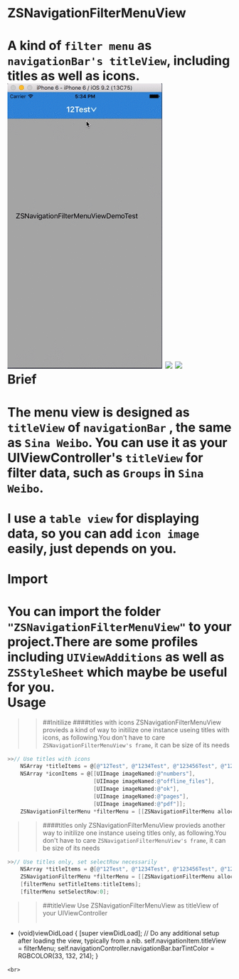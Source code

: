 # ZSNavigationFilterMenuView
A kind of ``filter menu`` as ``navigationBar's titleView``, including titles as well as icons. 
<br>
![](https://github.com/SeraZheng/ZSNavigationFilterMenuView/blob/master/ScreenShot/displayWithHide.gif)
![](https://github.com/SeraZheng/ZSNavigationFilterMenuView/blob/master/ScreenShot/TitlesOnly.gif)
![](https://github.com/SeraZheng/ZSNavigationFilterMenuView/blob/master/ScreenShot/Shake.gif)
<br>
Brief
====================================================================================================================================
The menu view is designed as ``titleView`` of ``navigationBar`` , the same as ``Sina Weibo``. You can use it as your UIViewController's ``titleView`` for filter data, such as ``Groups`` in ``Sina Weibo``.<br>
<br>
I use a ``table view`` for displaying data, so you can add ``icon image`` easily, just depends on you.<br>
<br>
Import
====================================================================================================================================
You can import the folder ``"ZSNavigationFilterMenuView"`` to your project.There are some profiles including ``UIViewAdditions`` as well as ``ZSStyleSheet`` which maybe be useful for you.<br>
Usage
====================================================================================================================================
>>##Initilize
>>####titles with icons
>>ZSNavigationFilterMenuView provieds a kind of way to initilize one instance useing titles with icons, as following.You don't have to care ``ZSNavigationFilterMenuView's frame``, it can be size of its needs<br>
```Objective-C
>>// Use titles with icons
    NSArray *titleItems = @[@"12Test", @"1234Test", @"123456Test", @"12345678Test", @"1234567890Test"];
    NSArray *iconItems = @[[UIImage imageNamed:@"numbers"],
                           [UIImage imageNamed:@"offline_files"],
                           [UIImage imageNamed:@"ok"],
                           [UIImage imageNamed:@"pages"],
                           [UIImage imageNamed:@"pdf"]];
    ZSNavigationFilterMenu *filterMenu = [[ZSNavigationFilterMenu alloc] initWithTitleItems:titleItems iconItems:iconItems];
```
>>####titles only
>>ZSNavigationFilterMenuView provieds another way to initilize one instance useing titles only, as following.You don't have to care ``ZSNavigationFilterMenuView's frame``, it can be size of its needs<br>
```Objective-C
>>// Use titles only, set selectRow necessarily
    NSArray *titleItems = @[@"12Test", @"1234Test", @"123456Test", @"12345678Test", @"1234567890Test"];
    ZSNavigationFilterMenu *filterMenu = [[ZSNavigationFilterMenu alloc] init];
    [filterMenu setTitleItems:titleItems];
    [filterMenu setSelectRow:0];
```
>>##titleView
>>Use ZSNavigationFilterMenuView as titleView of your UIViewController<br>
>>```Objective-C
- (void)viewDidLoad {
    [super viewDidLoad];
    // Do any additional setup after loading the view, typically from a nib.
    self.navigationItem.titleView = filterMenu;
    self.navigationController.navigationBar.barTintColor = RGBCOLOR(33, 132, 214);
}
```
<br>
